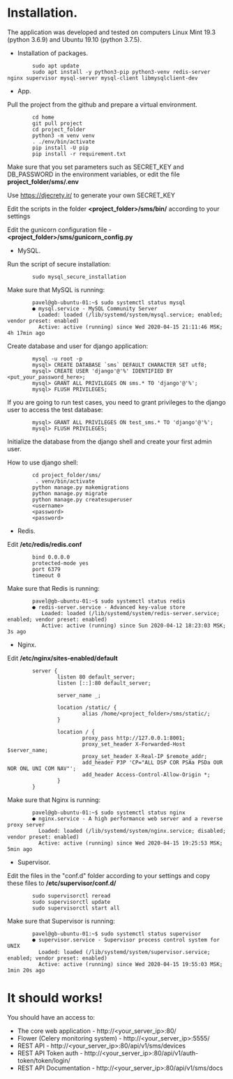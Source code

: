 # Installation.

The application was developed and tested on computers Linux Mint 19.3 (python 3.6.9) and Ubuntu 19.10 (python 3.7.5).

+ Installation of packages.
```
        sudo apt update
        sudo apt install -y python3-pip python3-venv redis-server nginx supervisor mysql-server mysql-client libmysqlclient-dev
```

+ App.

Pull the project from the github and prepare a virtual environment.
```
        cd home
        git pull project
        cd project_folder
        python3 -m venv venv
        . ./env/bin/activate
        pip install -U pip
        pip install -r requirement.txt
```

Make sure that you set parameters such as SECRET_KEY and DB_PASSWORD in the environment variables,
or edit the file **project_folder/sms/.env**

Use https://djecrety.ir/ to generate your own SECRET_KEY

Edit the scripts in the folder **<project_folder>/sms/bin/** according to your settings

Edit the gunicorn configuration file - **<project_folder>/sms/gunicorn_config.py**

+ MySQL.

Run the script of secure installation:
```
        sudo mysql_secure_installation
```

Make sure that MySQL is running:
```
        pavel@gb-ubuntu-01:~$ sudo systemctl status mysql
        ● mysql.service - MySQL Community Server
          Loaded: loaded (/lib/systemd/system/mysql.service; enabled; vendor preset: enabled)
          Active: active (running) since Wed 2020-04-15 21:11:46 MSK; 4h 17min ago

```

Create database and user for django application:
```
        mysql -u root -p
        mysql> CREATE DATABASE `sms` DEFAULT CHARACTER SET utf8;
        mysql> CREATE USER 'django'@'%' IDENTIFIED BY <put_your_password_here>;
        mysql> GRANT ALL PRIVILEGES ON sms.* TO 'django'@'%';
        mysql> FLUSH PRIVILEGES;
```

If you are going to run test cases, you need to grant privileges to the django user to access the test database:
```
        mysql> GRANT ALL PRIVILEGES ON test_sms.* TO 'django'@'%';
        mysql> FLUSH PRIVILEGES;
```


Initialize the database from the django shell and create your first admin user.

How to use django shell:
```
        cd project_folder/sms/
         . venv/bin/activate
        python manage.py makemigrations
        python manage.py migrate
        python manage.py createsuperuser
        <username>
        <password>
        <password>
```

+ Redis.

Edit **/etc/redis/redis.conf**
```
        bind 0.0.0.0
        protected-mode yes
        port 6379
        timeout 0
```

Make sure that Redis is running:
```
        pavel@gb-ubuntu-01:~$ sudo systemctl status redis
        ● redis-server.service - Advanced key-value store
           Loaded: loaded (/lib/systemd/system/redis-server.service; enabled; vendor preset: enabled)
           Active: active (running) since Sun 2020-04-12 18:23:03 MSK; 3s ago
```

+ Nginx.

Edit **/etc/nginx/sites-enabled/default**
```
        server {
                listen 80 default_server;
                listen [::]:80 default_server;

                server_name _;

                location /static/ {
                        alias /home/<project_folder>/sms/static/;
                }

                location / {
                        proxy_pass http://127.0.0.1:8001;
                        proxy_set_header X-Forwarded-Host $server_name;
                        proxy_set_header X-Real-IP $remote_addr;
                        add_header P3P 'CP="ALL DSP COR PSAa PSDa OUR NOR ONL UNI COM NAV"';
                        add_header Access-Control-Allow-Origin *;
                }
        }
```

Make sure that Nginx is running:
```
        pavel@gb-ubuntu-01:~$ sudo systemctl status nginx
        ● nginx.service - A high performance web server and a reverse proxy server
          Loaded: loaded (/lib/systemd/system/nginx.service; disabled; vendor preset: enabled)
          Active: active (running) since Wed 2020-04-15 19:25:53 MSK; 5min ago
```
+ Supervisor.

Edit the files in the "conf.d" folder according to your settings and copy these files to **/etc/supervisor/conf.d/**
```
        sudo supervisorctl reread
        sudo supervisorctl update
        sudo supervisorctl start all
```

Make sure that Supervisor is running:
```
        pavel@gb-ubuntu-01:~$ sudo systemctl status supervisor
        ● supervisor.service - Supervisor process control system for UNIX
          Loaded: loaded (/lib/systemd/system/supervisor.service; enabled; vendor preset: enabled)
          Active: active (running) since Wed 2020-04-15 19:55:03 MSK; 1min 20s ago
```

# It should works!
You should have an access to:
+ The core web application - http://<your_server_ip>:80/
+ Flower (Celery monitoring system) - http://<your_server_ip>:5555/
+ REST API - http://<your_server_ip>:80/api/v1/sms/devices
+ REST API Token auth - http://<your_server_ip>:80/api/v1/auth-token/token/login/
+ REST API Documentation - http://<your_server_ip>:80/api/v1/sms/docs

